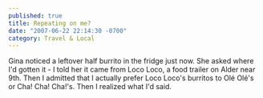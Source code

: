 ```yaml
---
published: true
title: Repeating on me?
date: "2007-06-22 22:14:30 -0700"
category: Travel & Local
---
```


Gina noticed a leftover half burrito in the fridge just now. She asked where
I'd gotten it - I told her it came from Loco Loco, a food trailer on Alder near
9th. Then I admitted that I actually prefer Loco Loco's burritos to
Ol&eacute; Ol&eacute;'s or Cha! Cha! Cha!'s. Then I realized what I'd said.
